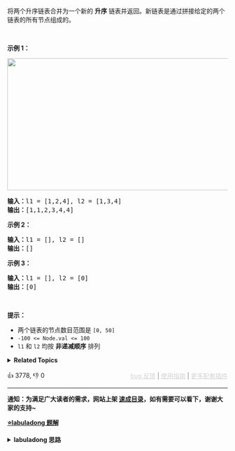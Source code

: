 <p>将两个升序链表合并为一个新的 <strong>升序</strong> 链表并返回。新链表是通过拼接给定的两个链表的所有节点组成的。&nbsp;</p>

<p>&nbsp;</p>

<p><strong>示例 1：</strong></p> 
<img alt="" src="https://assets.leetcode.com/uploads/2020/10/03/merge_ex1.jpg" style="width: 662px; height: 302px;" /> 
<pre>
<strong>输入：</strong>l1 = [1,2,4], l2 = [1,3,4]
<strong>输出：</strong>[1,1,2,3,4,4]
</pre>

<p><strong>示例 2：</strong></p>

<pre>
<strong>输入：</strong>l1 = [], l2 = []
<strong>输出：</strong>[]
</pre>

<p><strong>示例 3：</strong></p>

<pre>
<strong>输入：</strong>l1 = [], l2 = [0]
<strong>输出：</strong>[0]
</pre>

<p>&nbsp;</p>

<p><strong>提示：</strong></p>

<ul> 
 <li>两个链表的节点数目范围是 <code>[0, 50]</code></li> 
 <li><code>-100 &lt;= Node.val &lt;= 100</code></li> 
 <li><code>l1</code> 和 <code>l2</code> 均按 <strong>非递减顺序</strong> 排列</li> 
</ul>

<details><summary><strong>Related Topics</strong></summary>递归 | 链表</details><br>

<div>👍 3778, 👎 0<span style='float: right;'><span style='color: gray;'><a href='https://github.com/labuladong/fucking-algorithm/issues' target='_blank' style='color: lightgray;text-decoration: underline;'>bug 反馈</a> | <a href='https://labuladong.online/algo/fname.html?fname=jb插件简介' target='_blank' style='color: lightgray;text-decoration: underline;'>使用指南</a> | <a href='https://labuladong.online/algo/' target='_blank' style='color: lightgray;text-decoration: underline;'>更多配套插件</a></span></span></div>

<div id="labuladong"><hr>

**通知：为满足广大读者的需求，网站上架 [速成目录](https://labuladong.online/algo/intro/quick-learning-plan/)，如有需要可以看下，谢谢大家的支持~**



<p><strong><a href="https://labuladong.online/algo/essential-technique/linked-list-skills-summary/" target="_blank">⭐️labuladong 题解</a></strong></p>
<details><summary><strong>labuladong 思路</strong></summary>


<div id="labuladong_solution_zh">

## 基本思路

经典算法题了，[双指针技巧](https://labuladong.online/algo/essential-technique/linked-list-skills-summary/) 用起来。

![](https://labuladong.online/algo/images/linked-list-two-pointer/1.gif)

这个算法的逻辑类似于「拉拉链」，`l1, l2` 类似于拉链两侧的锯齿，指针 `p` 就好像拉链的拉索，将两个有序链表合并。

**代码中还用到一个链表的算法题中是很常见的「虚拟头结点」技巧，也就是 `dummy` 节点**，它相当于是个占位符，可以避免处理空指针的情况，降低代码的复杂性。

**详细题解**：
  - [双指针技巧秒杀七道链表题目](https://labuladong.online/algo/essential-technique/linked-list-skills-summary/)

</div>





<div id="solution">

## 解法代码



<div class="tab-panel"><div class="tab-nav">
<button data-tab-item="cpp" class="tab-nav-button btn " data-tab-group="default" onclick="switchTab(this)">cpp🤖</button>

<button data-tab-item="python" class="tab-nav-button btn " data-tab-group="default" onclick="switchTab(this)">python🤖</button>

<button data-tab-item="java" class="tab-nav-button btn active" data-tab-group="default" onclick="switchTab(this)">java🟢</button>

<button data-tab-item="go" class="tab-nav-button btn " data-tab-group="default" onclick="switchTab(this)">go🤖</button>

<button data-tab-item="javascript" class="tab-nav-button btn " data-tab-group="default" onclick="switchTab(this)">javascript🤖</button>
</div><div class="tab-content">
<div data-tab-item="cpp" class="tab-item " data-tab-group="default"><div class="highlight">

```cpp
// 注意：cpp 代码由 chatGPT🤖 根据我的 java 代码翻译。
// 本代码的正确性已通过力扣验证，如有疑问，可以对照 java 代码查看。

class Solution {
public:
    ListNode* mergeTwoLists(ListNode* l1, ListNode* l2) {
        // 虚拟头结点
        ListNode dummy(-1), *p = &dummy;
        ListNode *p1 = l1, *p2 = l2;

        while (p1 != nullptr && p2 != nullptr) {/**<extend down -200>![](https://labuladong.online/algo/images/linked-list-two-pointer/1.gif) */
            // 比较 p1 和 p2 两个指针
            // 将值较小的的节点接到 p 指针
            if (p1->val > p2->val) {
                p->next = p2;
                p2 = p2->next;
            } else {
                p->next = p1;
                p1 = p1->next;
            }
            // p 指针不断前进
            p = p->next;
        }

        if (p1 != nullptr) {
            p->next = p1;
        }

        if (p2 != nullptr) {
            p->next = p2;
        }

        return dummy.next;
    }
};
```

</div></div>

<div data-tab-item="python" class="tab-item " data-tab-group="default"><div class="highlight">

```python
# 注意：python 代码由 chatGPT🤖 根据我的 java 代码翻译。
# 本代码的正确性已通过力扣验证，如有疑问，可以对照 java 代码查看。

class Solution:
    def mergeTwoLists(self, l1: ListNode, l2: ListNode) -> ListNode:
        # 虚拟头结点
        dummy = ListNode(-1)
        p = dummy
        p1 = l1
        p2 = l2

        while p1 is not None and p2 is not None: # <extend down -200>![](https://labuladong.online/algo/images/linked-list-two-pointer/1.gif) #
            # 比较 p1 和 p2 两个指针
            # 将值较小的的节点接到 p 指针
            if p1.val > p2.val:
                p.next = p2
                p2 = p2.next
            else:
                p.next = p1
                p1 = p1.next
            # p 指针不断前进
            p = p.next

        if p1 is not None:
            p.next = p1

        if p2 is not None:
            p.next = p2

        return dummy.next
```

</div></div>

<div data-tab-item="java" class="tab-item active" data-tab-group="default"><div class="highlight">

```java
class Solution {
    public ListNode mergeTwoLists(ListNode l1, ListNode l2) {
        // 虚拟头结点
        ListNode dummy = new ListNode(-1), p = dummy;
        ListNode p1 = l1, p2 = l2;

        while (p1 != null && p2 != null) {/**<extend down -200>![](https://labuladong.online/algo/images/linked-list-two-pointer/1.gif) */
            // 比较 p1 和 p2 两个指针
            // 将值较小的的节点接到 p 指针
            if (p1.val > p2.val) {
                p.next = p2;
                p2 = p2.next;
            } else {
                p.next = p1;
                p1 = p1.next;
            }
            // p 指针不断前进
            p = p.next;
        }

        if (p1 != null) {
            p.next = p1;
        }

        if (p2 != null) {
            p.next = p2;
        }

        return dummy.next;
    }
}
```

</div></div>

<div data-tab-item="go" class="tab-item " data-tab-group="default"><div class="highlight">

```go
// 注意：go 代码由 chatGPT🤖 根据我的 java 代码翻译。
// 本代码的正确性已通过力扣验证，如有疑问，可以对照 java 代码查看。

func mergeTwoLists(l1 *ListNode, l2 *ListNode) *ListNode {
    // 虚拟头结点
    dummy := &ListNode{-1, nil}
    p := dummy
    p1 := l1
    p2 := l2

    for p1 != nil && p2 != nil {
        // 比较 p1 和 p2 两个指针
        // 将值较小的的节点接到 p 指针
        if p1.Val > p2.Val {
            p.Next = p2
            p2 = p2.Next
        } else {
            p.Next = p1
            p1 = p1.Next
        }
        // p 指针不断前进
        p = p.Next
    }

    if p1 != nil {
        p.Next = p1
    }

    if p2 != nil {
        p.Next = p2
    }

    return dummy.Next
}
```

</div></div>

<div data-tab-item="javascript" class="tab-item " data-tab-group="default"><div class="highlight">

```javascript
// 注意：javascript 代码由 chatGPT🤖 根据我的 java 代码翻译。
// 本代码的正确性已通过力扣验证，如有疑问，可以对照 java 代码查看。

var mergeTwoLists = function(l1, l2) {
    // 虚拟头结点
    let dummy = new ListNode(-1), p = dummy;
    let p1 = l1, p2 = l2;

    while (p1 !== null && p2 !== null) {/**<extend down -200>![](https://labuladong.online/algo/images/linked-list-two-pointer/1.gif) */
        // 比较 p1 和 p2 两个指针
        // 将值较小的的节点接到 p 指针
        if (p1.val > p2.val) {
            p.next = p2;
            p2 = p2.next;
        } else {
            p.next = p1;
            p1 = p1.next;
        }
        // p 指针不断前进
        p = p.next;
    }

    if (p1 !== null) {
        p.next = p1;
    }

    if (p2 !== null) {
        p.next = p2;
    }

    return dummy.next;
};
```

</div></div>
</div></div>

<hr /><details open hint-container details><summary style="font-size: medium"><strong>🥳🥳 算法可视化 🥳🥳</strong></summary><div id="data_merge-two-sorted-lists"  category="leetcode" ></div><div class="resizable aspect-ratio-container" style="height: 100%;">
<div id="iframe_merge-two-sorted-lists"></div></div>
</details><hr /><br />

</div>
</details>
</div>



